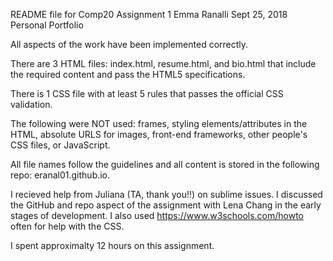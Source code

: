 README file for Comp20 Assignment 1
Emma Ranalli
Sept 25, 2018
Personal Portfolio 


All aspects of the work have been implemented correctly.

There are 3 HTML files: index.html, resume.html, and bio.html that include the required content and pass the HTML5 specifications.

There is 1 CSS file with at least 5 rules that passes the official CSS validation.

The following were NOT used: frames, styling elements/attributes in the HTML, absolute URLS for images, front-end frameworks, other people's CSS files, or JavaScript.

All file names follow the guidelines and all content is stored in the following repo: eranal01.github.io.


I recieved help from Juliana (TA, thank you!!) on sublime issues. I discussed the GitHub and repo aspect of the assignment with Lena Chang in the early stages of development. I also used https://www.w3schools.com/howto often for help with the CSS. 


I spent approximalty 12 hours on this assignment.
